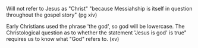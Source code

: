 Will not refer to Jesus as "Christ" "because Messiahship is itself in question throughout the gospel story" (pg xiv)

Early Christians used the phrase 'the god', so god will be lowercase. The Christological question as to whether the statement 'Jesus is god' is true" requires us to know what "God" refers to. (xv)

